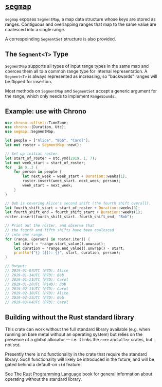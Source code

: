 # [`segmap`]

<!-- [![Crate](https://img.shields.io/crates/v/segmap.svg)](https://crates.io/crates/segmap)
[![Docs](https://docs.rs/segmap/badge.svg)](https://docs.rs/segmap)
[![Build status](https://github.com/ecclarke42/segmap/workflows/CI/badge.svg)](https://github.com/ecclarke42/segmap/actions)
[![Rust](https://img.shields.io/badge/rust-1.43%2B-blue.svg?maxAge=3600)](https://github.com/ecclarke42/segmap) -->
<!-- Don't forget to update the GitHub actions config when bumping minimum Rust version. -->

`segmap` exposes `SegmentMap`, a map data structure whose keys are stored as
ranges. Contiguous and overlapping ranges that map to the same value are
coalesced into a single range.

A correspoinding `SegmentSet` structure is also provided.

## The `Segment<T>` Type

`SegmentMap` supports all types of input range types in the same map and coerces
them all to a common range type for internal representation. A `Segment<T>` is
always represented as increasing, so "backwards" ranges will be flipped for
insertion.

Most methods on `SegmentMap` and `SegmentSet` accept a generic argument for the
range, which only needs to implement `RangeBounds`.

## Example: use with Chrono

```rust
use chrono::offset::TimeZone;
use chrono::{Duration, Utc};
use segmap::SegmentMap;

let people = ["Alice", "Bob", "Carol"];
let mut roster = SegmentMap::new();

// Set up initial roster.
let start_of_roster = Utc.ymd(2019, 1, 7);
let mut week_start = start_of_roster;
for _ in 0..3 {
    for person in people {
        let next_week = week_start + Duration::weeks(1);
        roster.insert(week_start..next_week, person);
        week_start = next_week;
    }
}

// Bob is covering Alice's second shift (the fourth shift overall).
let fourth_shift_start = start_of_roster + Duration::weeks(3);
let fourth_shift_end = fourth_shift_start + Duration::weeks(1);
roster.insert(fourth_shift_start..fourth_shift_end, "Bob");

// Print out the roster, and observe that
// the fourth and fifth shifts have been coalesced
// into one range.
for (range, &person) in roster.iter() {
    let start = *range.start_value().unwrap();
    let duration = *range.end_value().unwrap() - start;
    println!("{} ({}): {}", start, duration, person);
}

// Output:
// 2019-01-07UTC (P7D): Alice
// 2019-01-14UTC (P7D): Bob
// 2019-01-21UTC (P7D): Carol
// 2019-01-28UTC (P14D): Bob
// 2019-02-11UTC (P7D): Carol
// 2019-02-18UTC (P7D): Alice
// 2019-02-25UTC (P7D): Bob
// 2019-03-04UTC (P7D): Carol
```

## Building without the Rust standard library

This crate can work without the full standard library available
(e.g. when running on bare metal without an operating system)
but relies on the presence of a global allocator &mdash;
i.e. it links the `core` and `alloc` crates, but not `std`.

Presently there is no functionality in the crate that require
the standard library. Such functionality will likely be
introduced in the future, and will be gated behind a default-on
`std` feature.

See [The Rust Programming Language](https://doc.rust-lang.org/1.7.0/book/no-stdlib.html)
book for general information about operating without the standard library.

[`segmap`]: https://docs.rs/segmap/latest/segmap/struct.SegmentMap.html
